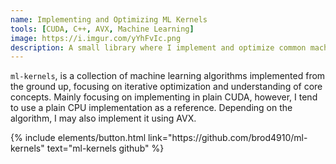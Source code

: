 ```yaml
---
name: Implementing and Optimizing ML Kernels 
tools: [CUDA, C++, AVX, Machine Learning]
image: https://i.imgur.com/yYhFvIc.png
description: A small library where I implement and optimize common machine learning kernels
---
```


`ml-kernels`, is a collection of machine learning algorithms implemented from the ground up, focusing on iterative optimization and understanding of core concepts. Mainly focusing on implementing in plain CUDA, however, I tend to use a plain CPU implementation as a reference. Depending on the algorithm, I may also implement it using AVX.

<p class="text-center">
{% include elements/button.html link="https://github.com/brod4910/ml-kernels" text="ml-kernels github" %}
</p>